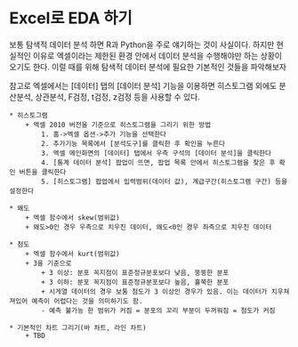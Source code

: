 



Excel로 EDA 하기
================

보통 탐색적 데이터 분석 하면 R과 Python을 주로 얘기하는 것이 사실이다. 하지만 현실적인 이유로 엑셀이라는 제한된 환경 안에서 데이터 분석을 수행해야만 하는 상황이 오기도 한다. 이럴 때를 위해 탐색적 데이터 분석에 필요한 기본적인 것들을 파악해보자

참고로 엑셀에서는 [데이터] 탭의 [데이터 분석] 기능을 이용하면 히스토그램 외에도 분산분석, 상관분석, F검정, t검정, z검정 등을 사용할 수 있다.


	* 히스토그램
		+ 엑셀 2010 버전을 기준으로 히스토그램을 그리기 위한 방법
			1. 홈->엑셀 옵션->추가 기능을 선택한다
			2. 추가기능 목록에서 [분석도구]를 클릭한 후 확인을 누른다 
			3. 엑셀 메인화면의 [데이터] 탭에서 우측 구석의 [데이터 분석]을 클릭한다
			4. [통계 데이터 분석] 팝업이 뜨면, 팝업 목록 안에서 히스토그램을 찾은 후 확인 버튼을 클릭한다 
			5. [히스토그램] 팝업에서 입력범위(데이터 값), 계급구간(히스토그램 구간) 등을 설정한다

	* 왜도 
		+ 엑셀 함수에서 skew(범위값)
		+ 왜도>0인 경우 우측으로 치우친 데이터, 왜도<0인 경우 좌측으로 치우친 데이터

	* 첨도 
		+ 엑셀 함수에서 kurt(범위값)
		+ 3을 기준으로
			+ 3 이상: 분포 꼭지점이 표준정규분포보다 낮음, 뚱뚱한 분포 
			+ 3 이하: 분포 꼭지점이 표준정규분포보다 높음, 홀쭉한 분포 
			+ 시게열 데이터의 경우 보통 첨도가 3 이상인 경우가 있음. 이는 데이터가 치우쳐져있어 예측이 어렵다는 것을 의미하기도 함.  
			- 예측 불가능 한 범위가 커짐 = 분포의 꼬리 부분이 두꺼워짐 = 첨도가 커짐

	* 기본적인 차트 그리기(바 차트, 라인 차트)
		+ TBD 

